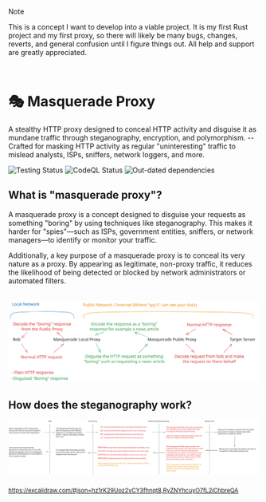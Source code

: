 > [!NOTE]  
> This is a concept I want to develop into a viable project. It is my first Rust project and my first proxy, so there will likely be many bugs, changes, reverts, and general confusion until I figure things out. All help and support are greatly appreciated.

<br>

# 🎭 Masquerade Proxy

A stealthy HTTP proxy designed to conceal HTTP activity and disguise it as mundane traffic through steganography, encryption, and polymorphism. -- Crafted for masking HTTP activity as regular "uninteresting" traffic to mislead analysts, ISPs, sniffers, network loggers, and more. 

![Testing Status](https://img.shields.io/github/actions/workflow/status/NotReeceHarris/masquerade-proxy/test.yml?style=flat-square&label=Testing)
![CodeQL Status](https://img.shields.io/github/actions/workflow/status/NotReeceHarris/masquerade-proxy/github-code-scanning%2Fcodeql?style=flat-square&label=CodeQL)
![Out-dated dependencies](https://img.shields.io/github/issues-pr/NotReeceHarris/masquerade-proxy/dependencies?style=flat-square&label=Out-dated%20dependencies)

## What is "masquerade proxy"?

A masquerade proxy is a concept designed to disguise your requests as something "boring" by using techniques like steganography. This makes it harder for "spies"—such as ISPs, government entities, sniffers, or network managers—to identify or monitor your traffic.

Additionally, a key purpose of a masquerade proxy is to conceal its very nature as a proxy. By appearing as legitimate, non-proxy traffic, it reduces the likelihood of being detected or blocked by network administrators or automated filters.

<br>

<picture>
  <source media="(prefers-color-scheme: dark)" srcset="docs/traffic-diagram@dark.svg">
  <source media="(prefers-color-scheme: light)" srcset="docs/traffic-diagram@light.svg">
  <img alt="Shows a black logo in light color mode and a white one in dark color mode." src="docs/traffic-diagram.svg">
</picture>


## How does the steganography work?

<a targt="_blank" href="https://excalidraw.com/#json=hz1rK29Uoz2vCY3fhnqt8,RyZNYhcuyO7fL2iChbreQA">
  <picture>
    <source media="(prefers-color-scheme: dark)" srcset="docs/steganography-diagram@dark.svg">
    <source media="(prefers-color-scheme: light)" srcset="docs/steganography-diagram@light.svg">
    <img alt="Shows a black logo in light color mode and a white one in dark color mode." src="docs/steganography-diagram.svg">
  </picture>
</a>

<sub><a targt="_blank" href="https://excalidraw.com/#json=hz1rK29Uoz2vCY3fhnqt8,RyZNYhcuyO7fL2iChbreQA">https://excalidraw.com/#json=hz1rK29Uoz2vCY3fhnqt8,RyZNYhcuyO7fL2iChbreQA</a></sub>

